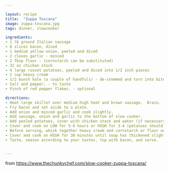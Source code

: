```yaml
---

layout: recipe
title:  "Zuppa Toscana"
image: zuppa-toscana.jpg
tags: dinner, slowcooker

ingredients:
- 1 lb ground Italian sausage
- 8 slices bacon, diced
- 1 medium yellow onion, peeled and diced
- 2 cloves garlic - minced
- 2 Tbsp flour - (cornstarch can be substituted)
- 32 oz chicken stock
- 4 large russet potatoes, peeled and diced into 1/2 inch pieces
- 1 cup heavy cream
- 1/2 bunch kale (a couple of handfuls) - de-stemmed and torn into bite sized pieces
- Salt and pepper, - to taste
- Pinch of red pepper flakes. - optional

directions:
- Heat large skillet over medium high heat and brown sausage.  Drain.
- Fry bacon and set aside to a plate.
- Add onion and minced garlic and cook slightly.
- Add sausage, onion and garlic to the bottom of slow cooker.
- Add peeled potatoes, cover with chicken stock and water (if necessary) to completely cover potatoes and sausage.
- Cover and cook on LOW for 5-6 hours or HIGH for 3-4 (potatoes should be soft)
- Before serving, whisk together heavy cream and cornstarch or flour until well mixed. Pour into slow cooker, add kale and stir to combine.
- Cover and cook on HIGH for 30 minutes until soup has thickened slightly.
- Taste, season according to your tastes, top with bacon, and serve.


---
```


from https://www.thechunkychef.com/slow-cooker-zuppa-toscana/
